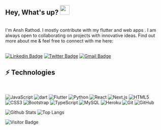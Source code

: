 ## Hey, What's up? <img src="https://raw.githubusercontent.com/aemmadi/aemmadi/master/wave.gif" width="30px">

<br>
I'm Ansh Rathod. I mostly contribute with my flutter and web apps . I am always open to collaborating on projects with innovative ideas. Find out more about me & feel free to connect with me here:
<br>
<br>

[![Linkedin Badge](https://img.shields.io/badge/Ansh-rathod-blue?style=flat-square&logo=Linkedin&logoColor=white&link=https://www.linkedin.com/in/ansh-rathod-478a81210/)](https://www.linkedin.com/in/ansh-rathod-478a81210/)
[![Twitter Badge](https://img.shields.io/badge/appiirathod-blue?style=flat-square&logo=twitter&logoColor=white&link=https://twitter.com/appiirathod/)](https://twitter.com/appiirathod)
[![Gmail Badge](https://img.shields.io/badge/anshrathod29@gmail.com-c14438?style=flat-square&logo=Gmail&logoColor=white&link=mailto:anshrathod29@gmail.com)](mailto:anshrathod29@gmail.com)
<br>

## ⚡ Technologies

<br>

![JavaScript](https://img.shields.io/badge/-JavaScript-black?style=flat-square&logo=javascript)
![dart](https://img.shields.io/badge/-Dart-purple?style=flat-square&logo=dart)
![Flutter](https://img.shields.io/badge/-Flutter-blue?style=flat-square&logo=dart)
![Python](https://img.shields.io/badge/-Python-black?style=flat-square&logo=Python)
![React](https://img.shields.io/badge/-React-black?style=flat-square&logo=react)
![Next.js](https://img.shields.io/badge/-Nextjs-green?style=flat-square&logo=nextjs)
![HTML5](https://img.shields.io/badge/-HTML5-E34F26?style=flat-square&logo=html5&logoColor=white)
![CSS3](https://img.shields.io/badge/-CSS3-1572B6?style=flat-square&logo=css3)
![Bootstrap](https://img.shields.io/badge/-Bootstrap-563D7C?style=flat-square&logo=bootstrap)
![TypeScript](https://img.shields.io/badge/-TypeScript-007ACC?style=flat-square&logo=typescript)
![MySQL](https://img.shields.io/badge/-MySQL-black?style=flat-square&logo=mysql)
![Heroku](https://img.shields.io/badge/-Heroku-430098?style=flat-square&logo=heroku)
![Git](https://img.shields.io/badge/-Git-black?style=flat-square&logo=git)
![GitHub](https://img.shields.io/badge/-GitHub-181717?style=flat-square&logo=github)

![Github Stats](https://github-readme-stats.vercel.app/api?username=Ansh-Rathod&count_private=true&show_icons=true&include_all_commits=true)
![Top Langs](https://github-readme-stats.vercel.app/api/top-langs/?username=Ansh-Rathod&hide=TeX&layout=compact)

![Visitor Badge](https://visitor-badge.laobi.icu/badge?page_id=Ansh-Rathod)
